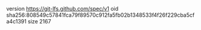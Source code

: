 version https://git-lfs.github.com/spec/v1
oid sha256:808549c57841fca79f89570c912fa5fb02b1348533f4f26f229cba5cfa4c1391
size 2167
